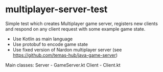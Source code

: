 # multiplayer-server-test

Simple test which creates Multiplayer game server, registers new clients and respond on any client request with some example game state.
- Use Kotlin as main language
- Use protobuf to encode game state
- Use fixed version of Nardon multiplayer server (see https://github.com/temas-hub/java-game-server)

Main classes:
Server - GameServer.kt
Client - Client.kt
